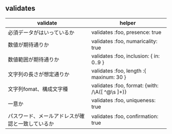 ## validates

| validate                                         | helper                                         |
| ------------------------------------------------ | ---------------------------------------------- |
| 必須データがはいっているか                       | validates :foo, presence: true                 |
| 数値が期待通りか                                 | validates :foo, numaricality: true             |
| 数値範囲が期待通りか                             | validates :foo, inclusion: { in: 0..9 }        |
| 文字列の長さが想定通りか                         | validates :foo, length :{ maxinum: 30 }        |
| 文字列fomat、構成文字種                          | validates :foo, format: {with: /\A([ ^@\s ]+)} |
| 一意か                                           | validates :foo, uniqueness: true               |
| パスワード、メールアドレスが確認と一致しているか | validates :foo, confirmation: true             | 

